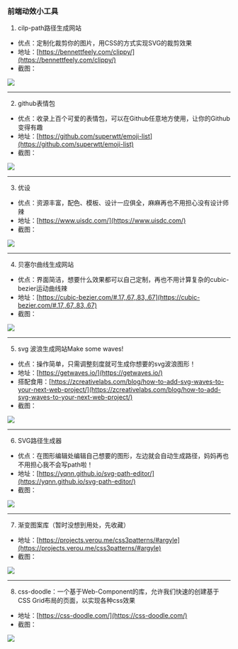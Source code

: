 ### 前端动效小工具

1. cilp-path路径生成网站
+ 优点：定制化裁剪你的图片，用CSS的方式实现SVG的裁剪效果
+ 地址：[https://bennettfeely.com/clippy/](https://bennettfeely.com/clippy/)
+ 截图：

![](https://img.smohan.net/b155dd680aee0c4d7f96c67dd9d052bc.gif)

---

2. github表情包
+ 优点：收录上百个可爱的表情包，可以在Github任意地方使用，让你的Github变得有趣
+ 地址：[https://github.com/superwtt/emoji-list](https://github.com/superwtt/emoji-list)
+ 截图：

![](https://oscimg.oschina.net/oscnet/up-0c47ad5fb1f3ca9ebdcd19bb2f93b8ae198.png)

---

3. 优设
+ 优点：资源丰富，配色、模板、设计一应俱全，麻麻再也不用担心没有设计师辣
+ 地址：[https://www.uisdc.com/](https://www.uisdc.com/)
+ 截图：

![](https://oscimg.oschina.net/oscnet/up-a6e900eb68551c09752f2ed7ede99b15d4e.png)

---

4. 贝塞尔曲线生成网站
+ 优点：界面简洁，想要什么效果都可以自己定制，再也不用计算复杂的cubic-bezier运动曲线辣
+ 地址：[https://cubic-bezier.com/#.17,.67,.83,.67](https://cubic-bezier.com/#.17,.67,.83,.67)
+ 截图：

![](https://oscimg.oschina.net/oscnet/up-766e290552afaf601c9f43518f774f54092.png)

---

5. svg 波浪生成网站Make some waves!
+ 优点：操作简单，只需调整刻度就可生成你想要的svg波浪图形！
+ 地址：[https://getwaves.io/](https://getwaves.io/)
+ 搭配食用：[https://zcreativelabs.com/blog/how-to-add-svg-waves-to-your-next-web-project/](https://zcreativelabs.com/blog/how-to-add-svg-waves-to-your-next-web-project/)
+ 截图：

![](https://oscimg.oschina.net/oscnet/up-758286521374c082323803db30bdc2f08ad.png)

---

6. SVG路径生成器
+ 优点：在图形编辑处编辑自己想要的图形，左边就会自动生成路径，妈妈再也不用担心我不会写path啦！
+ 地址：[https://yqnn.github.io/svg-path-editor/](https://yqnn.github.io/svg-path-editor/)
+ 截图：

![](https://oscimg.oschina.net/oscnet/up-32291bd7145cc1ef5080890a3e674ee71b9.png)

---

7. 渐变图案库（暂时没想到用处，先收藏）
+ 地址：[https://projects.verou.me/css3patterns/#argyle](https://projects.verou.me/css3patterns/#argyle)
+ 截图：

![](https://oscimg.oschina.net/oscnet/up-a7119e7b69bc3b61639ddd9a212fd286534.png)

---

8. css-doodle：一个基于Web-Component的库，允许我们快速的创建基于CSS Grid布局的页面，以实现各种css效果
+ 地址：[https://css-doodle.com/](https://css-doodle.com/)
+ 截图：

![](https://oscimg.oschina.net/oscnet/up-34023cf23cf5918ce6277e3db1e04444be3.png)

